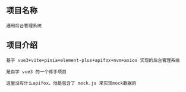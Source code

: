 ## 项目名称

    通用后台管理系统

## 项目介绍

    基于 vue3+vite+pinia+element-plus+apifox+nvm+axios 实现的后台管理系统

    是自学 vue3 的一个练手项目

    这里没有什么apifox，他是包含了 mock.js 来实现mock数据的
